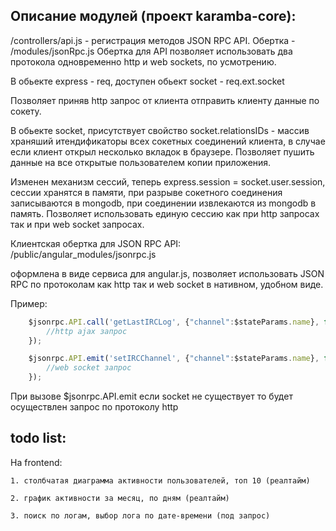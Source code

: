 ## Описание модулей (проект karamba-core):

/controllers/api.js - регистрация методов JSON RPC API. Обертка - /modules/jsonRpc.js
Обертка для API позволяет использовать два протокола одновременно http и web sockets, по усмотрению.

В обьекте express - req, доступен обьект socket - req.ext.socket

Позволяет приняв http запрос от клиента отправить клиенту данные по сокету.


В обьекте socket, присутствует свойство socket.relationsIDs - массив храняший итендификаторы всех сокетных соединений клиента,
в случае если клиент открыл несколько вкладок в браузере. Позволяет пушить данные на все открытые пользователем копии приложения.


Изменен механизм сессий, теперь express.session = socket.user.session, сессии хранятся в памяти, при разрыве сокетного соединения записываются в mongodb, при соединении извлекаются из mongodb в память. Позволяет использовать единую сессию как при http запросах так и при web socket запросах.


Клиентская обертка для JSON RPC API: /public/angular_modules/jsonrpc.js

оформлена в виде сервиса для angular.js, позволяет использовать JSON RPC по протоколам как http так и web socket в нативном, удобном виде. 

Пример:
```javascript
    $jsonrpc.API.call('getLastIRCLog', {"channel":$stateParams.name}, function(response, rpcObject, xhr) {
		//http ajax запрос
    });

    $jsonrpc.API.emit('setIRCChannel', {"channel":$stateParams.name}, function(response, rpcObject, emit) {
		//web socket запрос
    });
```

При вызове $jsonrpc.API.emit если socket не существует то будет осуществлен запрос по протоколу http

## todo list:

На frontend:

    1. столбчатая диаграмма активности пользователей, топ 10 (реалтайм)

    2. график активности за месяц, по дням (реалтайм)

    3. поиск по логам, выбор лога по дате-времени (под запрос)
